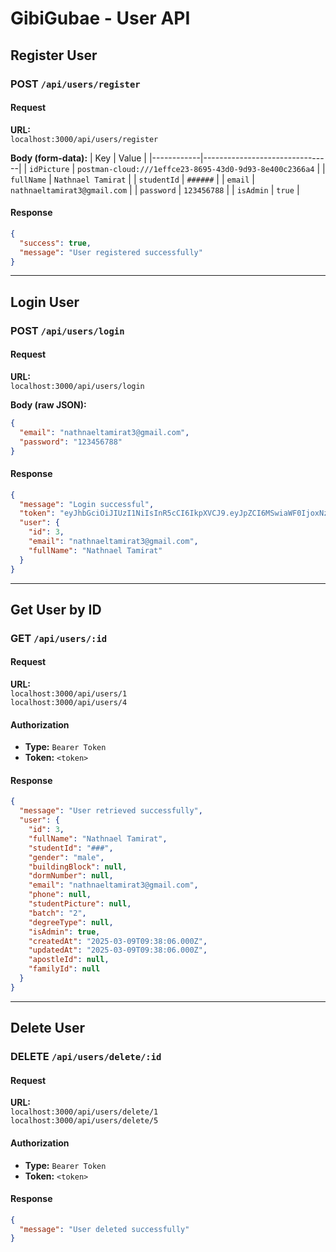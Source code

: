 
# GibiGubae - User API

## **Register User**
### **POST** `/api/users/register`
#### **Request**
**URL:**  
`localhost:3000/api/users/register`  

**Body (form-data):**
| Key         | Value |
|------------|--------------------------------|
| `idPicture`  | `postman-cloud:///1effce23-8695-43d0-9d93-8e400c2366a4` |
| `fullName`  | `Nathnael Tamirat` |
| `studentId` | `######` |
| `email`     | `nathnaeltamirat3@gmail.com` |
| `password`  | `123456788` |
| `isAdmin`   | `true` |

#### **Response**
```json
{
  "success": true,
  "message": "User registered successfully"
}
```

---

## **Login User**
### **POST** `/api/users/login`
#### **Request**
**URL:**  
`localhost:3000/api/users/login`  

**Body (raw JSON):**
```json
{
  "email": "nathnaeltamirat3@gmail.com",
  "password": "123456788"
}
```

#### **Response**
```json
{
  "message": "Login successful",
  "token": "eyJhbGciOiJIUzI1NiIsInR5cCI6IkpXVCJ9.eyJpZCI6MSwiaWF0IjoxNzQxNTEzOTU1LCJleHAiOjE3NDIxMTg3NTV9.qhPjiso7p3s0F6A2zJOhrO0RNcskAcCUn3q3Homvn7E",
  "user": {
    "id": 3,
    "email": "nathnaeltamirat3@gmail.com",
    "fullName": "Nathnael Tamirat"
  }
}
```

---

## **Get User by ID**
### **GET** `/api/users/:id`
#### **Request**
**URL:**  
`localhost:3000/api/users/1`  
`localhost:3000/api/users/4`  

#### **Authorization**
- **Type:** `Bearer Token`  
- **Token:** `<token>`

#### **Response**
```json
{
  "message": "User retrieved successfully",
  "user": {
    "id": 3,
    "fullName": "Nathnael Tamirat",
    "studentId": "###",
    "gender": "male",
    "buildingBlock": null,
    "dormNumber": null,
    "email": "nathnaeltamirat3@gmail.com",
    "phone": null,
    "studentPicture": null,
    "batch": "2",
    "degreeType": null,
    "isAdmin": true,
    "createdAt": "2025-03-09T09:38:06.000Z",
    "updatedAt": "2025-03-09T09:38:06.000Z",
    "apostleId": null,
    "familyId": null
  }
}
```

---

## **Delete User**
### **DELETE** `/api/users/delete/:id`
#### **Request**
**URL:**  
`localhost:3000/api/users/delete/1`  
`localhost:3000/api/users/delete/5`  

#### **Authorization**
- **Type:** `Bearer Token`  
- **Token:** `<token>`

#### **Response**
```json
{
  "message": "User deleted successfully"
}
```
